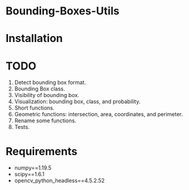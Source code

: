 # Bounding-Boxes-Utils

# Installation


# TODO
1. Detect bounding box format.
3. Bounding Box class.
4. Visibility of bounding box.
5. Visualization: bounding box, class, and probability.
6. Short functions.
7. Geometric functions: intersection, area, coordinates, and perimeter.
8. Rename some functions.
9. Tests.

# Requirements
- numpy==1.19.5
- scipy==1.6.1
- opencv_python_headless==4.5.2.52
